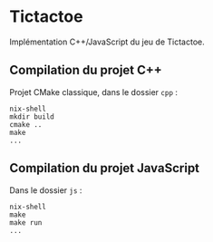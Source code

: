 # Tictactoe

Implémentation C++/JavaScript du jeu de Tictactoe.


## Compilation du projet C++

Projet CMake classique, dans le dossier `cpp` :

```
nix-shell
mkdir build
cmake ..
make
...
```

## Compilation du projet JavaScript

Dans le dossier `js` :


```
nix-shell
make
make run
...
```



